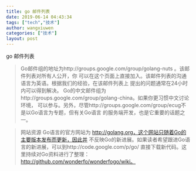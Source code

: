 ```yaml
---
title: go 邮件列表
date: 2019-06-14 04:43:34
tags: ["tech","技术"]
author: wangxiuwen
categories: ["技术"]
layout: post
---
```


go 邮件列表
>Go邮件组的地址为http://groups.google.com/group/golang-nuts 。该邮件列表对所有人公开，你 可以在这个页面上直接加入。该邮件列表的沟通语言为英语。根据我们的经验，在该邮件列表上 提出的问题通常在24小时内可以得到解决。 Go的中文邮件组为http://groups.google.com/group/golang-china。如果你更习惯中文讨论环境， 可以参与。另外，尽管http://groups.google.com/group/ecug不是以Go语言为专题，但有关Go语言 的服务端开发，也是它重要的话题之一。

>网站资源 Go语言的官方网站为 http://golang.org，这个网站只随着Go的主要版本发布而更新，因此并 不反映Go的新进展。如果读者希望跟进Go语言的新进展，可以到http://code.google.com/p/go/ 直接下载新代码。这里持续对Go资料进行了整理：http://github.com/wonderfo/wonderfogo/wiki。